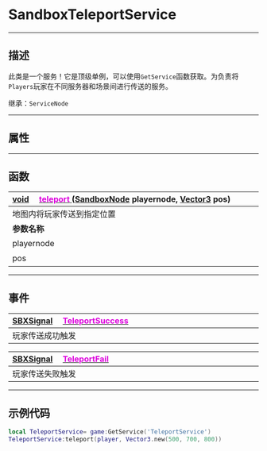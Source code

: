 # SandboxTeleportService
------------------------------------------------------------------------------------------
## 描述

此类是一个服务！它是顶级单例，可以使用`GetService`函数获取。为负责将 `Players`玩家在不同服务器和场景间进行传送的服务。

继承：`ServiceNode` 

------------------------------------------------------------------------------------------
## 属性

------------------------------------------------------------------------------------------
## 函数

|<div style="width:500px">[void]() &emsp;[<font color="dd00dd">teleport</font> ]() ([SandboxNode]() playernode, [Vector3]() pos)</div>|<div style="width:100px"></div>|<div style="width:45px"></div>|<div style="width:400px"></div>|
|:---|:---|:---|:---|
|地图内将玩家传送到指定位置||||
|**参数名称**|**类别**|**默认**|**描述**|
|playernode|SandboxNode||玩家|
|pos|Vector3||指定位置的世界坐标|


------------------------------------------------------------------------------------------
## 事件

|<div style="width:1125px">[SBXSignal]() &emsp;[<font color="dd00dd">TeleportSuccess</font>]()</div>|
|:---|
|玩家传送成功触发|

|<div style="width:1125px">[SBXSignal]() &emsp;[<font color="dd00dd">TeleportFail</font>]()</div>|
|:---|
|玩家传送失败触发|

------------------------------------------------------------------------------------------
## 示例代码

```lua
local TeleportService= game:GetService('TeleportService')
TeleportService:teleport(player, Vector3.new(500, 700, 800))
```